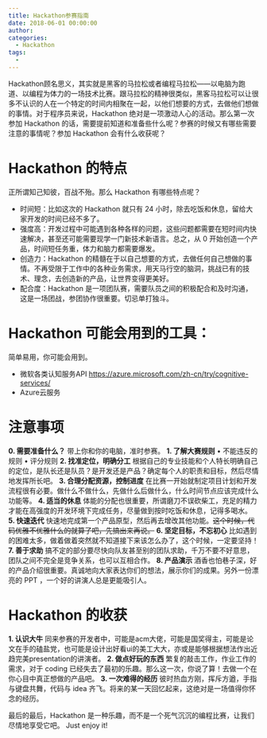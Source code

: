 ```yaml
---
title: Hackathon参赛指南
date: 2018-06-01 00:00:00
author: 
categories:
  - Hackathon
tags:
  - 
---
```


Hackathon顾名思义，其实就是黑客的马拉松或者编程马拉松——以电脑为跑道、以编程为体力的一场技术比赛。跟马拉松的精神很类似，黑客马拉松可以让很多不认识的人在一个特定的时间内相聚在一起，以他们想要的方式，去做他们想做的事情。对于程序员来说，Hackathon 绝对是一项激动人心的活动。那么第一次参加 Hackathon 的话，需要提前知道和准备些什么呢？参赛的时候又有哪些需要注意的事情呢？参加 Hackathon 会有什么收获呢？

<!-- More -->

# Hackathon 的特点

正所谓知己知彼，百战不殆。那么 Hackathon 有哪些特点呢？

- 时间短：比如这次的 Hackathon 就只有 24 小时，除去吃饭和休息，留给大家开发的时间已经不多了。
-  强度高：开发过程中可能遇到各种各样的问题，这些问题都需要在短时间内快速解决，甚至还可能需要现学一门新技术新语言。总之，从 0 开始创造一个产品，时间短任务重，体力和脑力都需要爆发。
- 创造力：Hackathon 的精髓在于以自己想要的方式，去做任何自己想做的事情。不再受限于工作中的各种业务需求，用天马行空的脑洞，挑战已有的技术、理念，去创造新的产品，让世界变得更美好。
- 配合度：Hackathon 是一项团队赛，需要队员之间的积极配合和及时沟通，这是一场团战，参团协作很重要。切忌单打独斗。

# Hackathon 可能会用到的工具：

简单易用，你可能会用到。

- 微软各类认知服务API https://azure.microsoft.com/zh-cn/try/cognitive-services/
- Azure云服务

# 注意事项

**0. 需要准备什么？**
带上你和你的电脑，准时参赛。
**1. 了解大赛规则**
• 不能违反的规则
• 评分规则
**2. 找准定位，明确分工**
根据自己的专业技能和个人特长明确自己的定位，是队长还是队员？是开发还是产品？确定每个人的职责和目标，然后尽情地发挥所长吧。
**3. 合理分配资源，控制进度**
在比赛一开始就制定项目计划和开发流程很有必要。做什么不做什么，先做什么后做什么，什么时间节点应该完成什么功能等。
**4. 适当的休息**
体能的分配也很重要，所谓磨刀不误砍柴工，充足的精力才能在高强度的开发环境下完成任务，尽量做到按时吃饭和休息，记得多喝水。
**5. 快速迭代**
快速地完成第一个产品原型，然后再去增改其他功能。~~这个时候，代码优雅不优雅什么的就算了吧，先搞出来再说。~~
**6. 坚定目标，不忘初心**
比如遇到的困难太多，做着做着突然就不知道接下来该怎么办了，这个时候，一定要坚持！
**7. 善于求助**
搞不定的部分要尽快向队友甚至别的团队求助，千万不要不好意思，团队之间不完全是竞争关系，也可以互相合作。
**8. 产品演示**
酒香也怕巷子深，好的产品介绍很重要。真诚地向大家表达你们的想法，展示你们的成果。另外一份漂亮的 PPT ，一个好的讲演人总是更能吸引人。

# Hackathon 的收获

**1. 认识大牛**
同来参赛的开发者中，可能是acm大佬，可能是国奖得主，可能是论文在手的磕盐党，也可能是设计出好看ui的美工大大，亦或是能够根据想法作出近趋完美presentation的讲演者。
**2. 做点好玩的东西**
繁复的敲击工作，作业工作的需求，对于 coding 已经失去了最初的乐趣。那么这一次，你说了算！去做一个在你心目中真正想做的产品吧。
**3. 一次难得的经历**
彼时热血方刚，挥斥方遒，手指与键盘共舞，代码与 idea 齐飞。将来的某一天回忆起来，这绝对是一场值得你怀念的经历。

最后的最后，Hackathon 是一种乐趣，而不是一个死气沉沉的编程比赛，让我们尽情地享受它吧。
Just enjoy it!
